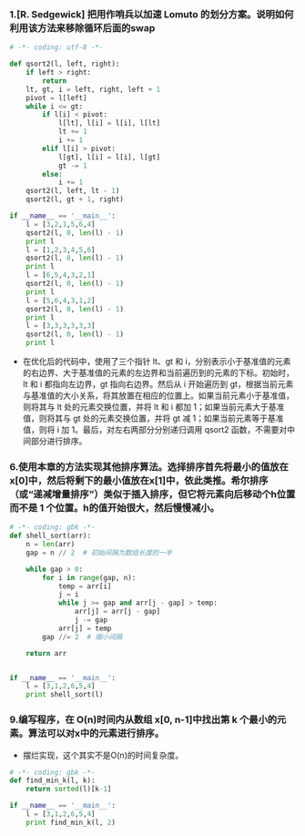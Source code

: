 ### 1.[R. Sedgewick] 把用作哨兵以加速 Lomuto 的划分方案。说明如何利用该方法来移除循环后面的swap
```python
# -*- coding: utf-8 -*-

def qsort2(l, left, right):
	if left > right:
		return
	lt, gt, i = left, right, left + 1
	pivot = l[left]
	while i <= gt:
		if l[i] < pivot:
			l[lt], l[i] = l[i], l[lt]
			lt += 1
			i += 1
		elif l[i] > pivot:
			l[gt], l[i] = l[i], l[gt]
			gt -= 1
		else:
			i += 1
	qsort2(l, left, lt - 1)
	qsort2(l, gt + 1, right)

if __name__ == '__main__':
	l = [3,2,1,5,6,4]
	qsort2(l, 0, len(l) - 1)
	print l
	l = [1,2,3,4,5,6]
	qsort2(l, 0, len(l) - 1)
	print l
	l = [6,5,4,3,2,1]
	qsort2(l, 0, len(l) - 1)
	print l
	l = [5,6,4,3,1,2]
	qsort2(l, 0, len(l) - 1)
	print l
	l = [3,3,3,3,3,3]
	qsort2(l, 0, len(l) - 1)
	print l
```
- 在优化后的代码中，使用了三个指针 lt、gt 和 i，分别表示小于基准值的元素的右边界、大于基准值的元素的左边界和当前遍历到的元素的下标。初始时，lt 和 i 都指向左边界，gt 指向右边界。然后从 i 开始遍历到 gt，根据当前元素与基准值的大小关系，将其放置在相应的位置上。如果当前元素小于基准值，则将其与 lt 处的元素交换位置，并将 lt 和 i 都加 1；如果当前元素大于基准值，则将其与 gt 处的元素交换位置，并将 gt 减 1；如果当前元素等于基准值，则将 i 加 1。最后，对左右两部分分别递归调用 qsort2 函数，不需要对中间部分进行排序。
### 6.使用本章的方法实现其他排序算法。选择排序首先将最小的值放在x[0]中，然后将剩下的最小值放在x[1]中，依此类推。希尔排序（或“递减增量排序”）类似于插入排序，但它将元素向后移动个h位置而不是 1 个位置。h的值开始很大，然后慢慢减小。
```python
# -*- coding: gbk -*-
def shell_sort(arr):
	n = len(arr)
	gap = n // 2  # 初始间隔为数组长度的一半

	while gap > 0:
		for i in range(gap, n):
			temp = arr[i]
			j = i
			while j >= gap and arr[j - gap] > temp:
				arr[j] = arr[j - gap]
				j -= gap
			arr[j] = temp
		gap //= 2  # 缩小间隔

	return arr


if __name__ == '__main__':
	l = [3,1,2,6,5,4]
	print shell_sort(l)
```
### 9.编写程序，在 O(n)时间内从数组 x[0, n-1]中找出第 k 个最小的元素。算法可以对x中的元素进行排序。
- 摆烂实现，这个其实不是O(n)的时间复杂度。
```python
# -*- coding: gbk -*-
def find_min_k(l, k):
	return sorted(l)[k-1]

if __name__ == '__main__':
	l = [3,1,2,6,5,4]
	print find_min_k(l, 2)
```